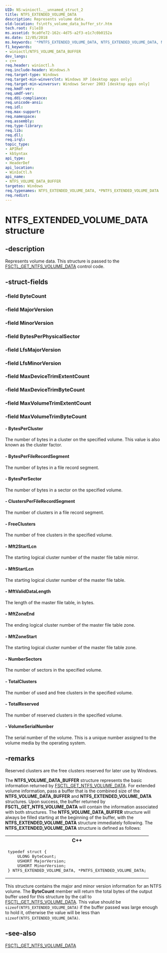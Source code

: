 ```yaml
---
UID: NS:winioctl.__unnamed_struct_2
title: NTFS_EXTENDED_VOLUME_DATA
description: Represents volume data.
old-location: fs\ntfs_volume_data_buffer_str.htm
tech.root: FileIO
ms.assetid: 9ca0fe72-162c-4d75-a2f3-e1c7c0b0152a
ms.date: 12/05/2018
ms.keywords: '*PNTFS_EXTENDED_VOLUME_DATA, NTFS_EXTENDED_VOLUME_DATA, NTFS_VOLUME_DATA_BUFFER, NTFS_VOLUME_DATA_BUFFER structure [Files], PNTFS_VOLUME_DATA_BUFFER, PNTFS_VOLUME_DATA_BUFFER structure pointer [Files], _win32_ntfs_volume_data_buffer_str, base.ntfs_volume_data_buffer_str, fs.ntfs_volume_data_buffer_str, winioctl/NTFS_VOLUME_DATA_BUFFER, winioctl/PNTFS_VOLUME_DATA_BUFFER'
f1_keywords:
- winioctl/NTFS_VOLUME_DATA_BUFFER
dev_langs:
- c++
req.header: winioctl.h
req.include-header: Windows.h
req.target-type: Windows
req.target-min-winverclnt: Windows XP [desktop apps only]
req.target-min-winversvr: Windows Server 2003 [desktop apps only]
req.kmdf-ver: 
req.umdf-ver: 
req.ddi-compliance: 
req.unicode-ansi: 
req.idl: 
req.max-support: 
req.namespace: 
req.assembly: 
req.type-library: 
req.lib: 
req.dll: 
req.irql: 
topic_type:
- APIRef
- kbSyntax
api_type:
- HeaderDef
api_location:
- WinIoCtl.h
api_name:
- NTFS_VOLUME_DATA_BUFFER
targetos: Windows
req.typenames: NTFS_EXTENDED_VOLUME_DATA, *PNTFS_EXTENDED_VOLUME_DATA
req.redist: 
---
```


# NTFS_EXTENDED_VOLUME_DATA structure


## -description


Represents volume data.  This structure is passed to the 
<a href="https://docs.microsoft.com/windows/desktop/api/winioctl/ni-winioctl-fsctl_get_ntfs_volume_data">FSCTL_GET_NTFS_VOLUME_DATA</a> control code.


## -struct-fields




### -field ByteCount

 


### -field MajorVersion

 


### -field MinorVersion

 


### -field BytesPerPhysicalSector

 


### -field LfsMajorVersion

 


### -field LfsMinorVersion

 


### -field MaxDeviceTrimExtentCount

 


### -field MaxDeviceTrimByteCount

 


### -field MaxVolumeTrimExtentCount

 


### -field MaxVolumeTrimByteCount

 




#### - BytesPerCluster

The number of bytes in a cluster on the specified volume. This value is also known as the cluster factor.


#### - BytesPerFileRecordSegment

The number of bytes in a file record segment.


#### - BytesPerSector

The number of bytes in a sector on the specified volume.


#### - ClustersPerFileRecordSegment

The number of clusters in a file record segment.


#### - FreeClusters

The number of free clusters in the specified volume.


#### - Mft2StartLcn

The starting logical cluster number of the master file table mirror.


#### - MftStartLcn

The starting logical cluster number of the master file table.


#### - MftValidDataLength

The length of the master file table, in bytes.


#### - MftZoneEnd

The ending logical cluster number of the master file table zone.


#### - MftZoneStart

The starting logical cluster number of the master file table zone.


#### - NumberSectors

The number of sectors in the specified volume.


#### - TotalClusters

The number of used and free clusters in the specified volume.


#### - TotalReserved

The number of reserved clusters in the specified volume.


#### - VolumeSerialNumber

The serial number of the volume. This is a unique number assigned to the volume media by the operating system.


## -remarks



Reserved clusters are the free clusters reserved for later use by Windows.

The <b>NTFS_VOLUME_DATA_BUFFER</b> structure represents the basic information returned by <a href="https://docs.microsoft.com/windows/desktop/api/winioctl/ni-winioctl-fsctl_get_ntfs_volume_data">FSCTL_GET_NTFS_VOLUME_DATA</a>. For extended volume information,  pass a buffer that is the combined size of the <b>NTFS_VOLUME_DATA_BUFFER</b>  and <b>NTFS_EXTENDED_VOLUME_DATA</b> structures. Upon success, the  buffer returned by <b>FSCTL_GET_NTFS_VOLUME_DATA</b> will contain the information associated with both structures. The <b>NTFS_VOLUME_DATA_BUFFER</b> structure will always be filled starting at the beginning of the buffer, with the <b>NTFS_EXTENDED_VOLUME_DATA</b> structure immediately following. The <b>NTFS_EXTENDED_VOLUME_DATA</b> structure is defined as follows: 
				

<div class="code"><span codelanguage="ManagedCPlusPlus"><table>
<tr>
<th>C++</th>
</tr>
<tr>
<td>
<pre>typedef struct {
    ULONG ByteCount;
    USHORT MajorVersion;
    USHORT MinorVersion;
} NTFS_EXTENDED_VOLUME_DATA, *PNTFS_EXTENDED_VOLUME_DATA;</pre>
</td>
</tr>
</table></span></div>
This structure contains the major and minor version information for an NTFS volume. The <b>ByteCount</b> member will return the total bytes  of the output buffer used for this structure by the call to <a href="https://docs.microsoft.com/windows/desktop/api/winioctl/ni-winioctl-fsctl_get_ntfs_volume_data">FSCTL_GET_NTFS_VOLUME_DATA</a>. This value should be <code>sizeof(NTFS_EXTENDED_VOLUME_DATA)</code> if the buffer passed was large enough to hold it, otherwise the value will be less than <code>sizeof(NTFS_EXTENDED_VOLUME_DATA)</code>.




## -see-also




<a href="https://docs.microsoft.com/windows/desktop/api/winioctl/ni-winioctl-fsctl_get_ntfs_volume_data">FSCTL_GET_NTFS_VOLUME_DATA</a>
 

 

